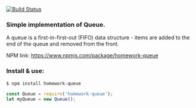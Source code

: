 [![Build Status](https://travis-ci.org/k03mad/homework-queue.svg?branch=master)](https://travis-ci.org/k03mad/homework-queue)

### Simple implementation of Queue.

A queue is a first-in-first-out (FIFO) data structure - items are added to the end of the queue and removed from the front.

NPM link: https://www.npmjs.com/package/homework-queue

### Install & use:

```node
$ npm install homework-queue
```

```js
const Queue = require('homework-queue');
let myQueue = new Queue();
```